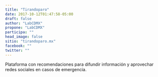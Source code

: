 ```yaml
---
title: "Tirandoparo"
date: 2017-10-12T01:47:58-05:00
draft: false
author: "LabCDMX"
propone: "LabCDMX"
participa: ""
head_image: false
sitio: "tirandoparo.mx"
facebook: ""
twitter: ""
---
```

Plataforma con recomendaciones para difundir información y aprovechar redes sociales en casos de emergencia.
